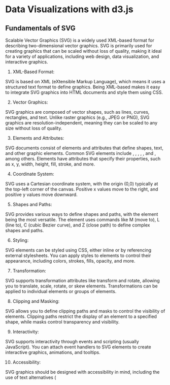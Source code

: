 # Data Visualizations with d3.js

## Fundamentals of SVG

Scalable Vector Graphics (SVG) is a widely used XML-based format for describing two-dimensional vector graphics. SVG is primarily used for creating graphics that can be scaled without loss of quality, making it ideal for a variety of applications, including web design, data visualization, and interactive graphics.

1. XML-Based Format:

SVG is based on XML (eXtensible Markup Language), which means it uses a structured text format to define graphics.
Being XML-based makes it easy to integrate SVG graphics into HTML documents and style them using CSS.

2. Vector Graphics:

SVG graphics are composed of vector shapes, such as lines, curves, rectangles, and text.
Unlike raster graphics (e.g., JPEG or PNG), SVG graphics are resolution-independent, meaning they can be scaled to any size without loss of quality.

3. Elements and Attributes:

SVG documents consist of elements and attributes that define shapes, text, and other graphic elements.
Common SVG elements include <rect>, <circle>, <line>, <path>, <text>, and <polygon>, among others.
Elements have attributes that specify their properties, such as x, y, width, height, fill, stroke, and more.

4. Coordinate System:

SVG uses a Cartesian coordinate system, with the origin (0,0) typically at the top-left corner of the canvas.
Positive x values move to the right, and positive y values move downward.

5. Shapes and Paths:

SVG provides various ways to define shapes and paths, with the <path> element being the most versatile.
The <path> element uses commands like M (move to), L (line to), C (cubic Bezier curve), and Z (close path) to define complex shapes and paths.

6. Styling:

SVG elements can be styled using CSS, either inline or by referencing external stylesheets.
You can apply styles to elements to control their appearance, including colors, strokes, fills, opacity, and more.

7. Transformation:

SVG supports transformation attributes like transform and rotate, allowing you to translate, scale, rotate, or skew elements.
Transformations can be applied to individual elements or groups of elements.

8. Clipping and Masking:

SVG allows you to define clipping paths and masks to control the visibility of elements.
Clipping paths restrict the display of an element to a specified shape, while masks control transparency and visibility.

9. Interactivity:

SVG supports interactivity through events and scripting (usually JavaScript).
You can attach event handlers to SVG elements to create interactive graphics, animations, and tooltips.

10. Accessibility:

SVG graphics should be designed with accessibility in mind, including the use of text alternatives (<title> and <desc> elements) for screen readers.

11. Embedding:

SVG graphics can be embedded directly into HTML documents using the <svg> element or included as standalone files and referenced with the <img> or <object> elements.


